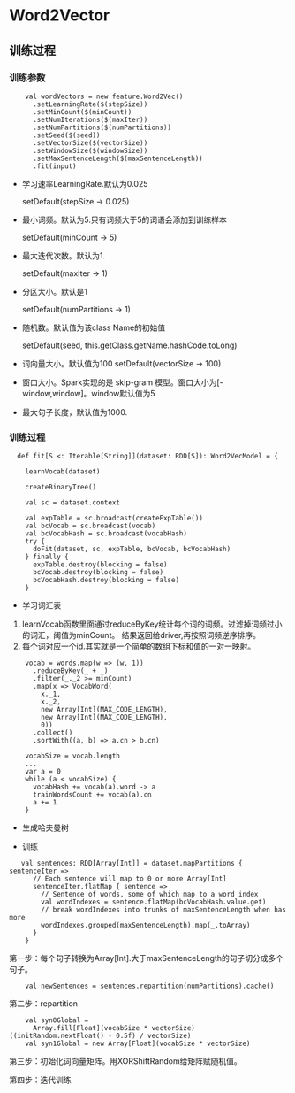 # Word2Vector
## 训练过程
### 训练参数
```
    val wordVectors = new feature.Word2Vec()
      .setLearningRate($(stepSize))
      .setMinCount($(minCount))
      .setNumIterations($(maxIter))
      .setNumPartitions($(numPartitions))
      .setSeed($(seed))
      .setVectorSize($(vectorSize))
      .setWindowSize($(windowSize))
      .setMaxSentenceLength($(maxSentenceLength))
      .fit(input)
```
* 学习速率LearningRate.默认为0.025

  setDefault(stepSize -> 0.025)

* 最小词频。默认为5.只有词频大于5的词语会添加到训练样本

  setDefault(minCount -> 5)

* 最大迭代次数。默认为1.

  setDefault(maxIter -> 1)

* 分区大小。默认是1

  setDefault(numPartitions -> 1)

* 随机数。默认值为该class Name的初始值

  setDefault(seed, this.getClass.getName.hashCode.toLong)

* 词向量大小。默认值为100
  setDefault(vectorSize -> 100)

* 窗口大小。Spark实现的是 skip-gram 模型。窗口大小为[-window,window]。window默认值为5

* 最大句子长度，默认值为1000.



### 训练过程

```
  def fit[S <: Iterable[String]](dataset: RDD[S]): Word2VecModel = {

    learnVocab(dataset)

    createBinaryTree()

    val sc = dataset.context

    val expTable = sc.broadcast(createExpTable())
    val bcVocab = sc.broadcast(vocab)
    val bcVocabHash = sc.broadcast(vocabHash)
    try {
      doFit(dataset, sc, expTable, bcVocab, bcVocabHash)
    } finally {
      expTable.destroy(blocking = false)
      bcVocab.destroy(blocking = false)
      bcVocabHash.destroy(blocking = false)
    }
```

* 学习词汇表
1. learnVocab函数里面通过reduceByKey统计每个词的词频。过滤掉词频过小的词汇，阈值为minCount。
结果返回给driver,再按照词频逆序排序。
2. 每个词对应一个id.其实就是一个简单的数组下标和值的一对一映射。
```
    vocab = words.map(w => (w, 1))
      .reduceByKey(_ + _)
      .filter(_._2 >= minCount)
      .map(x => VocabWord(
        x._1,
        x._2,
        new Array[Int](MAX_CODE_LENGTH),
        new Array[Int](MAX_CODE_LENGTH),
        0))
      .collect()
      .sortWith((a, b) => a.cn > b.cn)

    vocabSize = vocab.length
    ...
    var a = 0
    while (a < vocabSize) {
      vocabHash += vocab(a).word -> a
      trainWordsCount += vocab(a).cn
      a += 1
    }
```
* 生成哈夫曼树

* 训练
```
   val sentences: RDD[Array[Int]] = dataset.mapPartitions { sentenceIter =>
      // Each sentence will map to 0 or more Array[Int]
      sentenceIter.flatMap { sentence =>
        // Sentence of words, some of which map to a word index
        val wordIndexes = sentence.flatMap(bcVocabHash.value.get)
        // break wordIndexes into trunks of maxSentenceLength when has more
        wordIndexes.grouped(maxSentenceLength).map(_.toArray)
      }
    }
```
第一步：每个句子转换为Array[Int].大于maxSentenceLength的句子切分成多个句子。


```
    val newSentences = sentences.repartition(numPartitions).cache()

```

第二步：repartition

```
    val syn0Global =
      Array.fill[Float](vocabSize * vectorSize)((initRandom.nextFloat() - 0.5f) / vectorSize)
    val syn1Global = new Array[Float](vocabSize * vectorSize)
```
第三步：初始化词向量矩阵。用XORShiftRandom给矩阵赋随机值。

第四步：迭代训练




